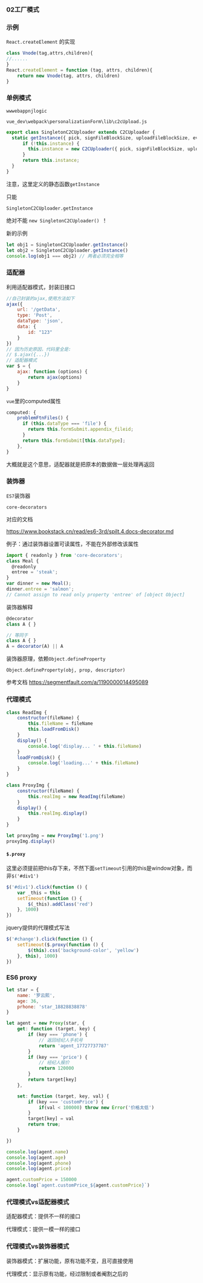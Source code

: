 ### 02工厂模式

### 示例

`React.createElement` 的实现

```js
class Vnode(tag,attrs,children){
//......
}
React.createElement = function (tag, attrs, children){
	return new Vnode(tag, attrs, children)
}
```



### 单例模式

`wwwebappnjlogic`

`vue_dev\webpack\personalizationForm\lib\c2cUpload.js`

```js
export class SingletonC2CUploader extends C2CUploader {
  static getInstance({ pick, signFileBlockSize, uploadFileBlockSize, events }) {
	  if (!this.instance) {
      	this.instance = new C2CUploader({ pick, signFileBlockSize, uploadFileBlockSize, events });
	  }
	  return this.instance;
  }
}
```

注意，这里定义的静态函数`getInstance` 

只能

```
SingletonC2CUploader.getInstance
```

绝对不能 `new SingletonC2CUploader() `！



新的示例

```js
let obj1 = SingletonC2CUploader.getInstance()
let obj2 = SingletonC2CUploader.getInstance()
console.log(obj1 === obj2) // 两者必须完全相等
```



### 适配器

利用适配器模式，封装旧接口

```js
//自己封装的ajax,使用方法如下
ajax({
    url: '/getData',
    type: 'Post',
    dataType: 'json',
    data: {
        id: "123"
    }
})
// 因为历史原因，代码里全是:
// $.ajax({...})
// 适配器模式
var $ = {
    ajax: function (options) {
        return ajax(options)
    }
}
```



`vue`里的computed属性

```js
computed: {
	problemFtnFiles() {
      if (this.dataType === 'file') {
        return this.formSubmit.appendix_fileid;
      }
      return this.formSubmit[this.dataType];
    },
}
```

大概就是这个意思，适配器就是把原本的数据做一层处理再返回



### 装饰器

`ES7`装饰器

```
core-decorators
```

对应的文档

https://www.bookstack.cn/read/es6-3rd/spilt.4.docs-decorator.md

例子：通过装饰器设置可读属性，不能在外部修改该属性

```js
import { readonly } from 'core-decorators';
class Meal {
  @readonly
  entree = 'steak';
}
var dinner = new Meal();
dinner.entree = 'salmon';
// Cannot assign to read only property 'entree' of [object Object]
```



装饰器解释

```js
@decorator
class A { }

// 等同于
class A { }
A = decorator(A) || A
```



装饰器原理，依赖`Object.defineProperty`

```
Object.defineProperty(obj, prop, descriptor)
```

参考文档 https://segmentfault.com/a/1190000014495089



### 代理模式

```js
class ReadImg {
    constructor(fileName) {
        this.fileName = fileName
        this.loadFromDisk()
    }
    display() {
        console.log('display... ' + this.fileName)
    }
    loadFromDisk() {
        console.log('loading...' + this.fileName)
    }
}

class ProxyImg {
    constructor(fileName) {
        this.realImg = new ReadImg(fileName)
    }
    display() {
        this.realImg.display()
    }
}

let proxyImg = new ProxyImg('1.png')
proxyImg.display()
```





#### `$.proxy`

这里必须提前把this存下来，不然下面`setTimeout`引用的this是window对象，而非`$('#div1')`

```js
$('#div1').click(function () {
    var _this = this
    setTimeout(function () {
        $(_this).addClass('red')
    }, 1000)
})
```

jquery提供的代理模式写法

```js
$('#change').click(function () {
	setTimeout($.proxy(function () {
		$(this).css('background-color', 'yellow')
	}, this), 1000)
})
```



### ES6 proxy

```js
let star = {
	name: '罗云熙',
	age: 36,
	prhone: 'star_18828838878'
}

let agent = new Proxy(star, {
	get: function (target, key) {
		if (key === 'phone') {
			// 返回经纪人手机号
			return 'agent_17727737787'
		}
		if (key === 'price') {
			// 经纪人报价
			return 120000
		}
		return target[key]
	},

	set: function (target, key, val) {
		if (key === 'customPrice') {
			if(val < 100000) throw new Error('价格太低')
		}
		target[key] = val
		return true;
	}

})

console.log(agent.name)
console.log(agent.age)
console.log(agent.phone)
console.log(agent.price)

agent.customPrice = 150000
console.log(`agent.customPrice_${agent.customPrice}`)
```



### 代理模式vs适配器模式

适配器模式：提供不一样的接口

代理模式：提供一模一样的接口



### 代理模式vs装饰器模式

装饰器模式：扩展功能，原有功能不变，且可直接使用

代理模式：显示原有功能，经过限制或者阉割之后的
